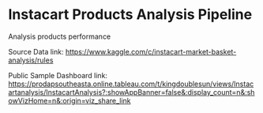 # Instacart Products Analysis Pipeline
Analysis products performance 

Source Data link: https://www.kaggle.com/c/instacart-market-basket-analysis/rules

Public Sample Dashboard link: https://prodapsoutheasta.online.tableau.com/t/kingdoublesun/views/Instacartanalysis/InstacartAnalysis?:showAppBanner=false&:display_count=n&:showVizHome=n&:origin=viz_share_link


